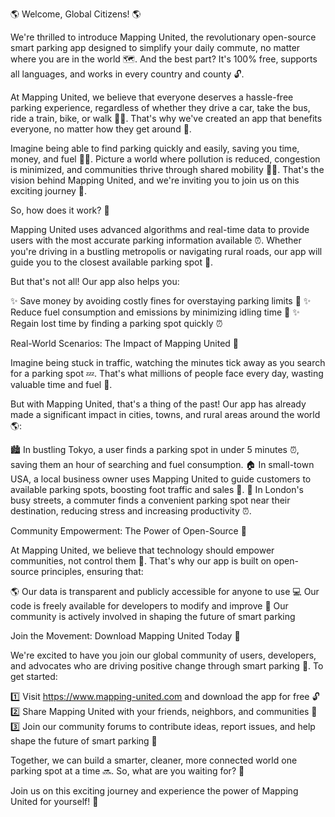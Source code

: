 🌎 Welcome, Global Citizens! 🌎

We're thrilled to introduce Mapping United, the revolutionary open-source smart parking app designed to simplify your daily commute, no matter where you are in the world 🗺️. And the best part? It's 100% free, supports all languages, and works in every country and county 🔓.

At Mapping United, we believe that everyone deserves a hassle-free parking experience, regardless of whether they drive a car, take the bus, ride a train, bike, or walk 🚶‍♀️. That's why we've created an app that benefits everyone, no matter how they get around 🚌.

Imagine being able to find parking quickly and easily, saving you time, money, and fuel 💸🔴. Picture a world where pollution is reduced, congestion is minimized, and communities thrive through shared mobility 🌿💚. That's the vision behind Mapping United, and we're inviting you to join us on this exciting journey 🎉.

So, how does it work? 🔧

Mapping United uses advanced algorithms and real-time data to provide users with the most accurate parking information available ⏰. Whether you're driving in a bustling metropolis or navigating rural roads, our app will guide you to the closest available parking spot 📍.

But that's not all! Our app also helps you:

✨ Save money by avoiding costly fines for overstaying parking limits 💸
✨ Reduce fuel consumption and emissions by minimizing idling time 🔴
✨ Regain lost time by finding a parking spot quickly ⏰

Real-World Scenarios: The Impact of Mapping United 🌟

Imagine being stuck in traffic, watching the minutes tick away as you search for a parking spot 💤. That's what millions of people face every day, wasting valuable time and fuel 🔴.

But with Mapping United, that's a thing of the past! Our app has already made a significant impact in cities, towns, and rural areas around the world 🌎:

🏙️ In bustling Tokyo, a user finds a parking spot in under 5 minutes ⏰, saving them an hour of searching and fuel consumption.
🏠 In small-town USA, a local business owner uses Mapping United to guide customers to available parking spots, boosting foot traffic and sales 💸.
🚂 In London's busy streets, a commuter finds a convenient parking spot near their destination, reducing stress and increasing productivity ⏰.

Community Empowerment: The Power of Open-Source 🌈

At Mapping United, we believe that technology should empower communities, not control them 💪. That's why our app is built on open-source principles, ensuring that:

🌎 Our data is transparent and publicly accessible for anyone to use
💻 Our code is freely available for developers to modify and improve
👥 Our community is actively involved in shaping the future of smart parking

Join the Movement: Download Mapping United Today 📲

We're excited to have you join our global community of users, developers, and advocates who are driving positive change through smart parking 🚗. To get started:

1️⃣ Visit https://www.mapping-united.com and download the app for free 🔓
2️⃣ Share Mapping United with your friends, neighbors, and communities 📱
3️⃣ Join our community forums to contribute ideas, report issues, and help shape the future of smart parking 💬

Together, we can build a smarter, cleaner, more connected world one parking spot at a time 🔜. So, what are you waiting for? 🤔

Join us on this exciting journey and experience the power of Mapping United for yourself! 🚀